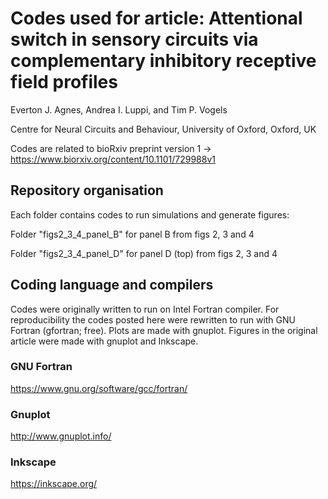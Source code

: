 # Codes used for article: Attentional switch in sensory circuits via complementary inhibitory receptive field profiles

Everton J. Agnes, Andrea I. Luppi, and Tim P. Vogels

Centre for Neural Circuits and Behaviour, University of Oxford, Oxford, UK

Codes are related to bioRxiv preprint version 1 -> https://www.biorxiv.org/content/10.1101/729988v1

## Repository organisation

Each folder contains codes to run simulations and generate figures:

Folder "figs2_3_4_panel_B" for panel B from figs 2, 3 and 4

Folder "figs2_3_4_panel_D" for panel D (top) from figs 2, 3 and 4

## Coding language and compilers

Codes were originally written to run on Intel Fortran compiler. For reproducibility the codes posted here were rewritten to run with GNU Fortran (gfortran; free). Plots are made with gnuplot. Figures in the original article were made with gnuplot and Inkscape.

### GNU Fortran

https://www.gnu.org/software/gcc/fortran/

### Gnuplot

http://www.gnuplot.info/

### Inkscape

https://inkscape.org/
